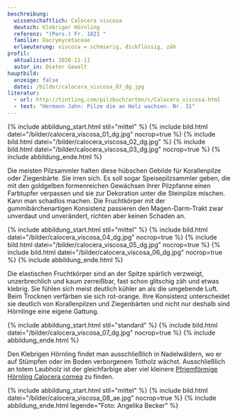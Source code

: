 ```yaml
---
beschreibung:
  wissenschaftlich: Calocera viscosa
  deutsch: Klebriger Hörnling
  referenz: "(Pers.) Fr. 1821 "
  familie: Dacrymycetaceae
  erlaeuterung: viscosa = schmierig, dickflüssig, zäh
profil:
  aktualisiert: 2020-11-11
  autor_in: Dieter Gewalt
hauptbild:
  anzeige: false
  datei: /bilder/calocera_viscosa_07_dg.jpg
literatur:
  - url: http://tintling.com/pilzbuch/arten/c/Calocera_viscosa.html
  - text: "Hermann Jahn: Pilze die an Holz wachsen. Nr. 31"
---
```

{% include abbildung_start.html stil="mittel" %}
{% include bild.html datei="/bilder/calocera_viscosa_01_dg.jpg" nocrop=true %}
{% include bild.html datei="/bilder/calocera_viscosa_02_dg.jpg" %}
{% include bild.html datei="/bilder/calocera_viscosa_03_dg.jpg" nocrop=true %}
{% include abbildung_ende.html %}

Die meisten Pilzsammler halten diese hübschen Gebilde für Korallenpilze oder Ziegenbärte. Sie irren sich. Es soll sogar Speisepilzsammler geben, die mit den goldgelben formenreichen Gewächsen ihrer Pilzpfanne einen Farbtupfer verpassen und sie zur Dekoration unter die Steinpilze mischen. Kann man schadlos machen. Die Fruchtkörper mit der gummibärchenartigen Konsistenz passieren den Magen-Darm-Trakt zwar unverdaut und unverändert, richten aber keinen Schaden an.

{% include abbildung_start.html stil="mittel" %}
{% include bild.html datei="/bilder/calocera_viscosa_04_dg.jpg" nocrop=true %}
{% include bild.html datei="/bilder/calocera_viscosa_05_dg.jpg" nocrop=true %}
{% include bild.html datei="/bilder/calocera_viscosa_06_dg.jpg" nocrop=true %}
{% include abbildung_ende.html %}

Die elastischen Fruchtkörper sind an der Spitze spärlich verzweigt, unzerbrechlich und kaum zerreißbar, fast schon glitschig zäh und etwas klebrig. Sie fühlen sich meist deutlich kühler an als die umgebende Luft. Beim Trocknen verfärben sie sich rot-orange. Ihre Konsistenz unterscheidet sie deutlich von Korallenpilzen und Ziegenbärten und nicht nur deshalb sind Hörnlinge eine eigene Gattung. 

{% include abbildung_start.html stil="standard" %}
{% include bild.html datei="/bilder/calocera_viscosa_07_dg.jpg" nocrop=true %}
{% include abbildung_ende.html %}

Den Klebrigen Hörnling findet man ausschließlich in Nadelwäldern, wo er auf Stümpfen oder im Boden verborgenem Totholz wächst. Ausschließlich an totem Laubholz ist der gleichfarbige aber viel kleinere [Pfriemförmige Hörnling Calocera cornea](/pilze/calocera-cornea-pfriemförmiger-hörnling) zu finden.

{% include abbildung_start.html stil="mittel" %}
{% include bild.html datei="/bilder/calocera_viscosa_08_ae.jpg" nocrop=true %}
{% include abbildung_ende.html legende="Foto: Angelika Becker" %}